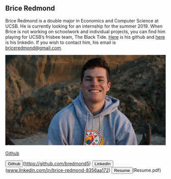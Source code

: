 ## Brice Redmond

Brice Redmond is a double major in Economics and Computer Science at UCSB. He is currently looking for an internship for the summer 2019. When Brice is not working on schoolwork and individual projects, you can find him playing for UCSB’s frisbee team, The Black Tide. [Here](https://github.com/bredmond5) is his github and [here](www.linkedin.com/in/brice-redmond-8356aa172) is his linkedin. If you wish to contact him, his email is briceredmond@gmail.com. 

![Picture](SelfPortrait.jpg)

<a href="https://github.com/bredmond5" class="btn btn-default">Github</a>

<button name="button1">Github</button>(https://github.com/bredmond5) 
<button name="button2">LinkedIn</button>(www.linkedin.com/in/brice-redmond-8356aa172) 
<button name="button3">Resume</button>(Resume.pdf) 

